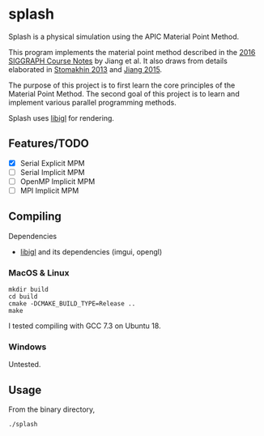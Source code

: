 # splash
Splash is a physical simulation using the APIC Material Point Method. 

This program implements the material point method described in the [2016 SIGGRAPH Course Notes](https://www.seas.upenn.edu/~cffjiang/research/mpmcourse/mpmcourse.pdf) by Jiang  et al.
It also draws from details elaborated in [Stomakhin 2013](http://alexey.stomakhin.com/research/snow.html) and [Jiang 2015](https://www.seas.upenn.edu/~cffjiang/research/apic/paper.pdf).

The purpose of this project is to first learn the core principles of the Material Point Method. 
The second goal of this project is to learn and implement various parallel programming methods. 

Splash uses [libigl](https://libigl.github.io/) for rendering.

## Features/TODO
* [x] Serial Explicit MPM
* [ ] Serial Implicit MPM
* [ ] OpenMP Implicit MPM
* [ ] MPI Implicit MPM

## Compiling
Dependencies
- [libigl](https://libigl.github.io/) and its dependencies (imgui, opengl)


### MacOS & Linux
```
mkdir build
cd build
cmake -DCMAKE_BUILD_TYPE=Release ..
make
```
I tested compiling with GCC 7.3 on Ubuntu 18.

### Windows
Untested. 

## Usage
From the binary directory,
```
./splash
```
